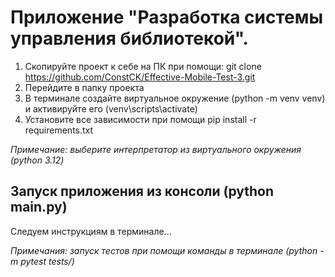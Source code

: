 # Приложение "Разработка системы управления библиотекой".

1. Скопируйте проект к себе на ПК при помощи: git clone https://github.com/ConstCK/Effective-Mobile-Test-3.git
2. Перейдите в папку проекта
3. В терминале создайте виртуальное окружение (python -m venv venv) и активируйте его (venv\scripts\activate)
4. Установите все зависимости при помощи pip install -r requirements.txt

_Примечание: выберите интерпретатор из виртуального окружения (python 3.12)_

## Запуск приложения из консоли (python main.py)

Следуем инструкциям в терминале...

_Примечания: запуск тестов при помощи команды в терминале (python -m pytest tests/)_



